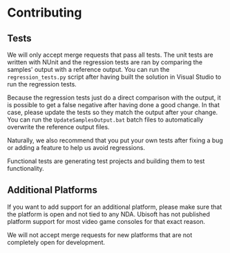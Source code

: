 # Contributing

## Tests

We will only accept merge requests that pass all tests. The unit tests are written with NUnit and the regression tests are ran by comparing the samples' output with a reference output. You can run the `regression_tests.py` script after having built the solution in Visual Studio to run the regression tests.

Because the regression tests just do a direct comparison with the output, it is possible to get a false negative after having done a good change. In that case, please update the tests so they match the output after your change. You can run the `UpdateSamplesOutput.bat` batch files to automatically overwrite the reference output files.

Naturally, we also recommend that you put your own tests after fixing a bug or adding a feature to help us avoid regressions.

Functional tests are generating test projects and building them to test functionality.

## Additional Platforms

If you want to add support for an additional platform, please make sure that the platform is open and not tied to any NDA. Ubisoft has not published platform support for most video game consoles for that exact reason.

We will not accept merge requests for new platforms that are not completely open for development.
